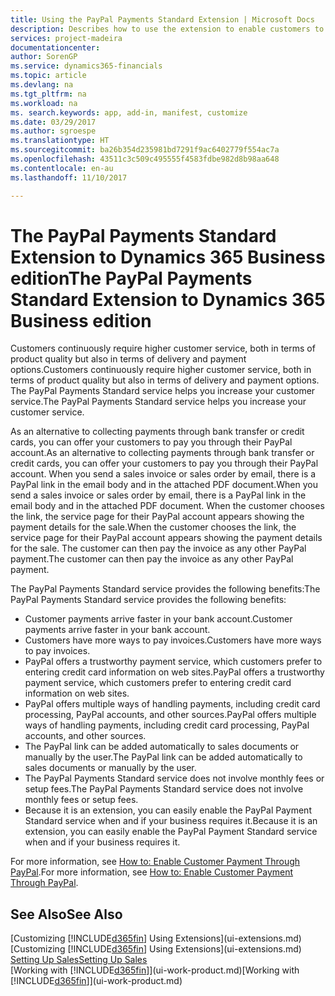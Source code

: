 ```yaml
---
title: Using the PayPal Payments Standard Extension | Microsoft Docs
description: Describes how to use the extension to enable customers to make payments with PayPal.
services: project-madeira
documentationcenter: 
author: SorenGP
ms.service: dynamics365-financials
ms.topic: article
ms.devlang: na
ms.tgt_pltfrm: na
ms.workload: na
ms. search.keywords: app, add-in, manifest, customize
ms.date: 03/29/2017
ms.author: sgroespe
ms.translationtype: HT
ms.sourcegitcommit: ba26b354d235981bd7291f9ac6402779f554ac7a
ms.openlocfilehash: 43511c3c509c495555f4583fdbe982d8b98aa648
ms.contentlocale: en-au
ms.lasthandoff: 11/10/2017

---
```

# <a name="the-paypal-payments-standard-extension-to-dynamics-365-business-edition"></a><span data-ttu-id="e50b6-103">The PayPal Payments Standard Extension to Dynamics 365 Business edition</span><span class="sxs-lookup"><span data-stu-id="e50b6-103">The PayPal Payments Standard Extension to Dynamics 365 Business edition</span></span> 
<span data-ttu-id="e50b6-104">Customers continuously require higher customer service, both in terms of product quality but also in terms of delivery and payment options.</span><span class="sxs-lookup"><span data-stu-id="e50b6-104">Customers continuously require higher customer service, both in terms of product quality but also in terms of delivery and payment options.</span></span> <span data-ttu-id="e50b6-105">The PayPal Payments Standard service helps you increase your customer service.</span><span class="sxs-lookup"><span data-stu-id="e50b6-105">The PayPal Payments Standard service helps you increase your customer service.</span></span>

<span data-ttu-id="e50b6-106">As an alternative to collecting payments through bank transfer or credit cards, you can offer your customers to pay you through their PayPal account.</span><span class="sxs-lookup"><span data-stu-id="e50b6-106">As an alternative to collecting payments through bank transfer or credit cards, you can offer your customers to pay you through their PayPal account.</span></span> <span data-ttu-id="e50b6-107">When you send a sales invoice or sales order by email, there is a PayPal link in the email body and in the attached PDF document.</span><span class="sxs-lookup"><span data-stu-id="e50b6-107">When you send a sales invoice or sales order by email, there is a PayPal link in the email body and in the attached PDF document.</span></span> <span data-ttu-id="e50b6-108">When the customer chooses the link, the service page for their PayPal account appears showing the payment details for the sale.</span><span class="sxs-lookup"><span data-stu-id="e50b6-108">When the customer chooses the link, the service page for their PayPal account appears showing the payment details for the sale.</span></span> <span data-ttu-id="e50b6-109">The customer can then pay the invoice as any other PayPal payment.</span><span class="sxs-lookup"><span data-stu-id="e50b6-109">The customer can then pay the invoice as any other PayPal payment.</span></span>

<span data-ttu-id="e50b6-110">The PayPal Payments Standard service provides the following benefits:</span><span class="sxs-lookup"><span data-stu-id="e50b6-110">The PayPal Payments Standard service provides the following benefits:</span></span>

* <span data-ttu-id="e50b6-111">Customer payments arrive faster in your bank account.</span><span class="sxs-lookup"><span data-stu-id="e50b6-111">Customer payments arrive faster in your bank account.</span></span>
* <span data-ttu-id="e50b6-112">Customers have more ways to pay invoices.</span><span class="sxs-lookup"><span data-stu-id="e50b6-112">Customers have more ways to pay invoices.</span></span>
* <span data-ttu-id="e50b6-113">PayPal offers a trustworthy payment service, which customers prefer to entering credit card information on web sites.</span><span class="sxs-lookup"><span data-stu-id="e50b6-113">PayPal offers a trustworthy payment service, which customers prefer to entering credit card information on web sites.</span></span>
* <span data-ttu-id="e50b6-114">PayPal offers multiple ways of handling payments, including credit card processing, PayPal accounts, and other sources.</span><span class="sxs-lookup"><span data-stu-id="e50b6-114">PayPal offers multiple ways of handling payments, including credit card processing, PayPal accounts, and other sources.</span></span>
* <span data-ttu-id="e50b6-115">The PayPal link can be added automatically to sales documents or manually by the user.</span><span class="sxs-lookup"><span data-stu-id="e50b6-115">The PayPal link can be added automatically to sales documents or manually by the user.</span></span>
* <span data-ttu-id="e50b6-116">The PayPal Payments Standard service does not involve monthly fees or setup fees.</span><span class="sxs-lookup"><span data-stu-id="e50b6-116">The PayPal Payments Standard service does not involve monthly fees or setup fees.</span></span>
* <span data-ttu-id="e50b6-117">Because it is an extension, you can easily enable the PayPal Payment Standard service when and if your business requires it.</span><span class="sxs-lookup"><span data-stu-id="e50b6-117">Because it is an extension, you can easily enable the PayPal Payment Standard service when and if your business requires it.</span></span>  

<span data-ttu-id="e50b6-118">For more information, see [How to: Enable Customer Payment Through PayPal](sales-how-enable-payment-service-extensions.md).</span><span class="sxs-lookup"><span data-stu-id="e50b6-118">For more information, see [How to: Enable Customer Payment Through PayPal](sales-how-enable-payment-service-extensions.md).</span></span>

## <a name="see-also"></a><span data-ttu-id="e50b6-119">See Also</span><span class="sxs-lookup"><span data-stu-id="e50b6-119">See Also</span></span>
<span data-ttu-id="e50b6-120">[Customizing [!INCLUDE[d365fin](includes/d365fin_md.md)] Using Extensions](ui-extensions.md)</span><span class="sxs-lookup"><span data-stu-id="e50b6-120">[Customizing [!INCLUDE[d365fin](includes/d365fin_md.md)] Using Extensions](ui-extensions.md)</span></span>  
[<span data-ttu-id="e50b6-121">Setting Up Sales</span><span class="sxs-lookup"><span data-stu-id="e50b6-121">Setting Up Sales</span></span>](sales-setup-sales.md)  
<span data-ttu-id="e50b6-122">[Working with [!INCLUDE[d365fin](includes/d365fin_md.md)]](ui-work-product.md)</span><span class="sxs-lookup"><span data-stu-id="e50b6-122">[Working with [!INCLUDE[d365fin](includes/d365fin_md.md)]](ui-work-product.md)</span></span>

